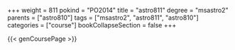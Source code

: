 +++
weight = 811
pokind = "PO2014"
title = "astro811"
degree = "msastro2"
parents = ["astro810"]
tags = ["msastro2", "astro811", "astro810"]
categories = ["course"]
bookCollapseSection = false
+++

{{< genCoursePage >}}

